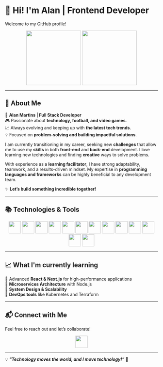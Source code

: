 # 👋 Hi! I'm Alan | Frontend Developer
Welcome to my GitHub profile!  

<div align="center">
  <img height="180em" src="https://github-readme-stats.vercel.app/api?username=martinsalan00&show_icons=true&theme=radical" />
  <img height="180em" src="https://github-readme-stats.vercel.app/api/top-langs/?username=martinsalan00&layout=compact&theme=radical" />
</div>

---

## 🌌 About Me  
🚀 **Alan Martins | Full Stack Developer**  
🎮 Passionate about **technology, football, and video games**.  
📈 Always evolving and keeping up with **the latest tech trends**.  
💡 Focused on **problem-solving and building impactful solutions**.  

I am currently transitioning in my career, seeking new **challenges** that allow me to use my **skills** in both **front-end** and **back-end** development. I love learning new technologies and finding **creative** ways to solve problems.  

With experience as a **learning facilitator**, I have strong adaptability, teamwork, and a results-driven mindset. My expertise in **programming languages and frameworks** can be highly beneficial to any development team.  

✨ **Let’s build something incredible together!**  

---

## 📚 Technologies & Tools  

<div align="center">
  <img src="https://img.shields.io/badge/HTML5-E34F26?style=for-the-badge&logo=html5&logoColor=white" height="40px" />
  <img src="https://img.shields.io/badge/CSS-239120?&style=for-the-badge&logo=css3&logoColor=white" height="40px" />
  <img src="https://img.shields.io/badge/JavaScript-F7DF1E?style=for-the-badge&logo=javascript&logoColor=black" height="40px" />
  <img src="https://img.shields.io/badge/TypeScript-007ACC?style=for-the-badge&logo=typescript&logoColor=white" height="40px" />
  <img src="https://img.shields.io/badge/React-20232a?style=for-the-badge&logo=react&logoColor=61DAFB" height="40px" />
  <img src="https://img.shields.io/badge/Next.js-000?style=for-the-badge&logo=next.js&logoColor=white" height="40px" />
  <img src="https://img.shields.io/badge/Node.js-43853D?style=for-the-badge&logo=node.js&logoColor=white" height="40px" />
  <img src="https://img.shields.io/badge/Express.js-000?style=for-the-badge&logo=express&logoColor=white" height="40px" />
  <img src="https://img.shields.io/badge/PostgreSQL-316192?style=for-the-badge&logo=postgresql&logoColor=white" height="40px" />
  <img src="https://img.shields.io/badge/MySQL-00000F?style=for-the-badge&logo=mysql&logoColor=white" height="40px" />
  <img src="https://img.shields.io/badge/MongoDB-4ea94b?style=for-the-badge&logo=mongodb&logoColor=white" height="40px" />
  <img src="https://img.shields.io/badge/Java-ED8B00?style=for-the-badge&logo=java&logoColor=white" height="40px" />
  <img src="https://img.shields.io/badge/Figma-F24E1E?style=for-the-badge&logo=figma&logoColor=white" height="40px" />
</div>

---

## 📈 What I'm currently learning  

🔹 Advanced **React & Next.js** for high-performance applications  
🔹 **Microservices Architecture** with Node.js  
🔹 **System Design & Scalability**  
🔹 **DevOps tools** like Kubernetes and Terraform  

---

## 📬 Connect with Me  
Feel free to reach out and let’s collaborate!  

<div align="center">
  <a href="https://www.linkedin.com/in/alan-martins-oliveira/">
    <img src="https://img.shields.io/badge/LinkedIn-0077B5?style=for-the-badge&logo=linkedin&logoColor=white" height="40px" />
  </a>
</div>

---

💡 **_"Technology moves the world, and I move technology!"_** 🚀
